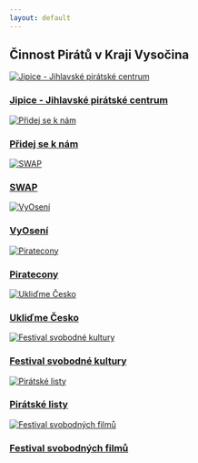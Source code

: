 ```yaml
---
layout: default
---
```


<div class="container container--default pt-8 lg:py-24">
 <section>
<h1 class="head-alt-md md:head-alt-lg max-w-5xl mb-8">Činnost Pirátů v Kraji Vysočina</h1>
  <main>
   <div class="grid grid-cols-1 md:grid-cols-2 lg:grid-cols-3 gap-8">

<article class="card card--hoveractive"><a href="/jipice/"><img src="https://a.pirati.cz/vysocina/img/codelame/jipice.png" alt="Jipice - Jihlavské pirátské centrum" class="w-full h-48 object-cover"></a> <div class="card__body p-4"><h1 class="card-headline mb-2"><a href="/jipice/">Jipice - Jihlavské pirátské centrum</a></h1> <p class="card-body-text"></p></div></article>

<article class="card card--hoveractive"><a href="/cinnost/pripravujeme/"><img src="https://a.pirati.cz/vysocina/img/codelame/pridej-se.png" alt="Přidej se k nám" class="w-full h-48 object-cover"></a> <div class="card__body p-4"><h1 class="card-headline mb-2"><a href="/cinnost/pripravujeme/">Přidej se k nám</a></h1> <p class="card-body-text"></p></div></article>

<article class="card card--hoveractive"><a href="/cinnost/pripravujeme/"><img src="https://a.pirati.cz/vysocina/img/codelame/swap.png" alt="SWAP" class="w-full h-48 object-cover"></a> <div class="card__body p-4"><h1 class="card-headline mb-2"><a href="/cinnost/pripravujeme/">SWAP</a></h1> <p class="card-body-text"></p></div></article>

<article class="card card--hoveractive"><a href="/cinnost/vyoseni/"><img src="https://a.pirati.cz/vysocina/img/codelame/vyoseni.png" alt="VyOsení" class="w-full h-48 object-cover"></a> <div class="card__body p-4"><h1 class="card-headline mb-2"><a href="/cinnost/vyoseni/">VyOsení</a></h1> <p class="card-body-text"></p></div></article>

<article class="card card--hoveractive"><a href="/cinnost/piratecon/"><img src="https://a.pirati.cz/vysocina/img/codelame/piratecon.png" alt="Piratecony" class="w-full h-48 object-cover"></a> <div class="card__body p-4"><h1 class="card-headline mb-2"><a href="/cinnost/piratecon/">Piratecony</a></h1> <p class="card-body-text"></p></div></article>

<article class="card card--hoveractive"><a href="/cinnost/uklidme-cesko/"><img src="https://a.pirati.cz/vysocina/img/codelame/uc.png" alt="Ukliďme Česko" class="w-full h-48 object-cover"></a> <div class="card__body p-4"><h1 class="card-headline mb-2"><a href="/cinnost/uklidme-cesko/">Ukliďme Česko</a></h1> <p class="card-body-text"></p></div></article>

<article class="card card--hoveractive"><a href="/cinnost/fsk/"><img src="https://a.pirati.cz/vysocina/img/codelame/fsk.png" alt="Festival svobodné kultury" class="w-full h-48 object-cover"></a> <div class="card__body p-4"><h1 class="card-headline mb-2"><a href="/cinnost/fsk/">Festival svobodné kultury</a></h1> <p class="card-body-text"></p></div></article>

<article class="card card--hoveractive"><a href="/cinnost/pirlisty/"><img src="https://a.pirati.cz/vysocina/img/codelame/pirlisty.png" alt="Pirátské listy" class="w-full h-48 object-cover"></a> <div class="card__body p-4"><h1 class="card-headline mb-2"><a href="/cinnost/pirlisty/">Pirátské listy</a></h1> <p class="card-body-text"></p></div></article>

<article class="card card--hoveractive"><a href="/cinnost/fsf/"><img src="https://a.pirati.cz/vysocina/img/codelame/fsf.png" alt="Festival svobodných filmů" class="w-full h-48 object-cover"></a> <div class="card__body p-4"><h1 class="card-headline mb-2"><a href="/cinnost/fsf/">Festival svobodných filmů</a></h1> <p class="card-body-text"></p></div></article>

   </div>
  </main>
   <h1 class="head-alt-md md:head-alt-lg max-w-5xl mb-8"></h1>
  </section>
 </div>
